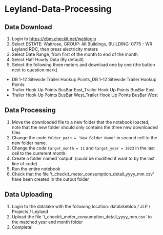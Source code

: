 # Leyland-Data-Processing

## Data Download
1. Login to https://cbm.checkit.net/weblogin
2. Select ESTATE: Waitrose, GROUP: All Buildings, BUILDING: 0775 - WR Leyland RDC, then press electricity meters
3. Select Date Range, from first of the month to end of the month
4. Select Half Hourly Data (By default)
5. Select the following three meters and download one by one (the button next to question mark)
- DB 1-12 Sitewide Trailer Hookup Points_DB 1-12 Sitewide Trailer Hookup Points
- Trailer Hook Up Points BusBar East_Trailer Hook Up Points BusBar East
- Trailer Hook Up Points BusBar West_Trailer Hook Up Points BusBar West

## Data Processing
1. Move the downloaded file to a new folder that the notebook loacted, note that the new folder should only contains the three new downloaded files
2. Change the code ```folder_path = 'New Folder Name'``` in second cell to the new folder name.
3. Change the code ```target_month = 11``` and ```target_year = 2023``` in the last cell to the currerent month.
4. Create a folder named 'output' (could be modified if want to by the last line of code)
5. Run the entire notebook
6. Check that the file 't_checkit_meter_consumption_detail_yyyy_mm.csv' have been created in the output folder

## Data Uploading
1. Login to the datalake with the following location: datalakeblob / JLP / Projects / Leyland
2. Upload the file 't_checkit_meter_consumption_detail_yyyy_mm.csv' to the matched year and month folder
3. Complete! 
